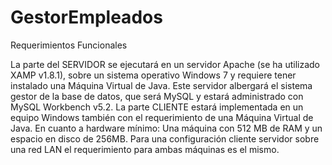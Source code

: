 GestorEmpleados
===============

Requerimientos Funcionales

La parte del SERVIDOR se ejecutará en un servidor Apache (se ha utilizado XAMP v1.8.1),
sobre un sistema operativo Windows 7 y requiere tener instalado una Máquina Virtual de
Java.
Este servidor albergará el sistema gestor de la base de datos, que será MySQL y estará
administrado con MySQL Workbench v5.2.
La parte CLIENTE estará implementada en un equipo Windows también con el
requerimiento de una Máquina Virtual de Java.
En cuanto a hardware mínimo:
Una máquina con 512 MB de RAM y un espacio en disco de 256MB.
Para una configuración cliente servidor sobre una red LAN el requerimiento para ambas
máquinas es el mismo.

